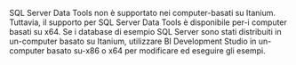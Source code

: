 SQL Server Data Tools non è supportato nei computer\-basati su Itanium. Tuttavia, il supporto per SQL Server Data Tools è disponibile per\-i computer basati su x64. Se i database di esempio SQL Server sono stati distribuiti in un\-computer basato su Itanium, utilizzare BI Development Studio in un\-computer basato su\-x86 o x64 per modificare ed eseguire gli esempi.
